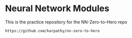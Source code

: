 # Neural Network Modules

This is the practice repository for the NN-Zero-to-Hero repo
```
https://github.com/karpathy/nn-zero-to-hero
```

